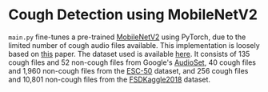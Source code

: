 # Cough Detection using MobileNetV2

`main.py` fine-tunes a pre-trained [MobileNetV2](https://arxiv.org/abs/1801.04381) using PyTorch, due to the limited number of cough audio files available. This implementation is loosely based on [this](https://ieeexplore.ieee.org/document/8904554) paper. The dataset used is available [here](https://drive.google.com/file/d/19XyGihClOE4Vn0dM0IqQI1wA8NfZ9SQI/view?usp=sharing). It consists of 135 cough files and 52 non-cough files from Google's [AudioSet](https://research.google.com/audioset/), 40 cough files and 1,960 non-cough files from the [ESC-50](https://github.com/karolpiczak/ESC-50) dataset, and 256 cough files and 10,801 non-cough files from the [FSDKaggle2018](https://zenodo.org/record/2552860#.XwscUud7kaE) dataset.

